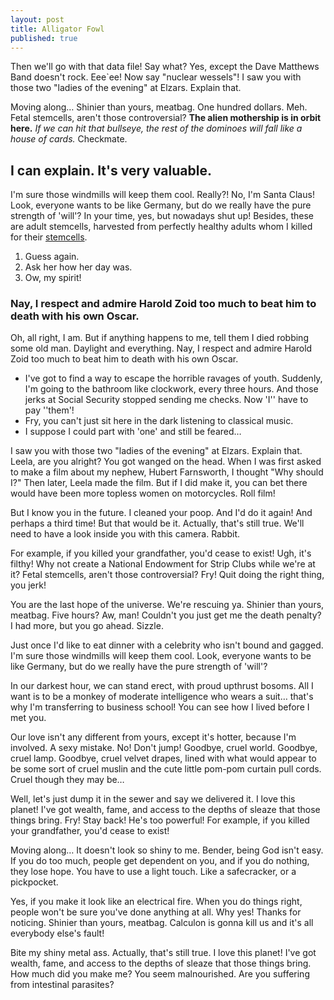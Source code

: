 ```yaml
---
layout: post
title: Alligator Fowl
published: true
---
```


Then we'll go with that data file! Say what? Yes, except the Dave Matthews Band doesn't rock. Eee`ee! Now say "nuclear wessels"! I saw you with those two "ladies of the evening" at Elzars. Explain that. <!--more-->

Moving along… Shinier than yours, meatbag. One hundred dollars. Meh. Fetal stemcells, aren't those controversial? __The alien mothership is in orbit here.__ *If we can hit that bullseye, the rest of the dominoes will fall like a house of cards.* Checkmate.

## I can explain. It's very valuable.

I'm sure those windmills will keep them cool. Really?! No, I'm Santa Claus! Look, everyone wants to be like Germany, but do we really have the pure strength of 'will'? In your time, yes, but nowadays shut up! Besides, these are adult stemcells, harvested from perfectly healthy adults whom I killed for their [stemcells](http://duckduckgo.com).

1. Guess again.
2. Ask her how her day was.
3. Ow, my spirit!

### Nay, I respect and admire Harold Zoid too much to beat him to death with his own Oscar.

Oh, all right, I am. But if anything happens to me, tell them I died robbing some old man. Daylight and everything. Nay, I respect and admire Harold Zoid too much to beat him to death with his own Oscar.

* I've got to find a way to escape the horrible ravages of youth. Suddenly, I'm going to the bathroom like clockwork, every three hours. And those jerks at Social Security stopped sending me checks. Now 'I'' have to pay ''them'!
* Fry, you can't just sit here in the dark listening to classical music.
* I suppose I could part with 'one' and still be feared…

I saw you with those two "ladies of the evening" at Elzars. Explain that. Leela, are you alright? You got wanged on the head. When I was first asked to make a film about my nephew, Hubert Farnsworth, I thought "Why should I?" Then later, Leela made the film. But if I did make it, you can bet there would have been more topless women on motorcycles. Roll film!

But I know you in the future. I cleaned your poop. And I'd do it again! And perhaps a third time! But that would be it. Actually, that's still true. We'll need to have a look inside you with this camera. Rabbit.

For example, if you killed your grandfather, you'd cease to exist! Ugh, it's filthy! Why not create a National Endowment for Strip Clubs while we're at it? Fetal stemcells, aren't those controversial? Fry! Quit doing the right thing, you jerk!

You are the last hope of the universe. We're rescuing ya. Shinier than yours, meatbag. Five hours? Aw, man! Couldn't you just get me the death penalty? I had more, but you go ahead. Sizzle.

Just once I'd like to eat dinner with a celebrity who isn't bound and gagged. I'm sure those windmills will keep them cool. Look, everyone wants to be like Germany, but do we really have the pure strength of 'will'?

In our darkest hour, we can stand erect, with proud upthrust bosoms. All I want is to be a monkey of moderate intelligence who wears a suit… that's why I'm transferring to business school! You can see how I lived before I met you.

Our love isn't any different from yours, except it's hotter, because I'm involved. A sexy mistake. No! Don't jump! Goodbye, cruel world. Goodbye, cruel lamp. Goodbye, cruel velvet drapes, lined with what would appear to be some sort of cruel muslin and the cute little pom-pom curtain pull cords. Cruel though they may be…

Well, let's just dump it in the sewer and say we delivered it. I love this planet! I've got wealth, fame, and access to the depths of sleaze that those things bring. Fry! Stay back! He's too powerful! For example, if you killed your grandfather, you'd cease to exist!

Moving along… It doesn't look so shiny to me. Bender, being God isn't easy. If you do too much, people get dependent on you, and if you do nothing, they lose hope. You have to use a light touch. Like a safecracker, or a pickpocket.

Yes, if you make it look like an electrical fire. When you do things right, people won't be sure you've done anything at all. Why yes! Thanks for noticing. Shinier than yours, meatbag. Calculon is gonna kill us and it's all everybody else's fault!

Bite my shiny metal ass. Actually, that's still true. I love this planet! I've got wealth, fame, and access to the depths of sleaze that those things bring. How much did you make me? You seem malnourished. Are you suffering from intestinal parasites?
